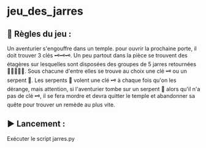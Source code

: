 # jeu_des_jarres
## 🎲 Règles du jeu : 
Un aventurier s'engouffre dans un temple. pour ouvrir la prochaine porte, il doit trouver 3 clés 🗝️🗝️🗝️. 
Un peu partout dans la pièce se trouvent des étagères sur lesquelles sont disposées des groupes de 5 jarres retournées 🏺🏺🏺🏺🏺. 
Sous chacune d'entre elles se trouve au choix une clé 🗝️ ou un serpent 🐍.
Les serpents 🐍 volent une clé 🗝️ à chaque fois qu'on les dérange, mais attention, si l'aventurier tombe sur un serpent 🐍 alors qu'il n'a pas de clé 🗝️, il se fera mordre et devra quitter le temple et abandonner sa quête pour trouver un remède au plus vite.

## ▶️ Lancement : 
Exécuter le script jarres.py
